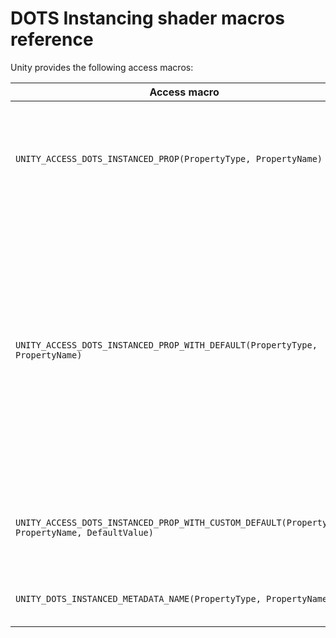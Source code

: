 # DOTS Instancing shader macros reference

Unity provides the following access macros:

| **Access macro**                                             | **Description**                                              |
| ------------------------------------------------------------ | ------------------------------------------------------------ |
| `UNITY_ACCESS_DOTS_INSTANCED_PROP(PropertyType, PropertyName)` | Returns the value loaded from `unity_DOTSInstanceData`. Refer to [Declare DOTS Instancing properties in a custom shader](dots-instancing-shaders-declare) for more information. Shaders that Unity provides use this version for DOTS Instanced built-in properties that don’t have a default value to fall back on. |
| `UNITY_ACCESS_DOTS_INSTANCED_PROP_WITH_DEFAULT(PropertyType, PropertyName)` | Returns the same as `UNITY_ACCESS_DOTS_INSTANCED_PROP`, except if the most significant bit of the metadata value is zero, it returns a default value. The default value is the value of the regular material property with the same name as the DOTS Instanced property, which is why Shaders that Unity provides use the convention where DOTS Instanced properties have the same name as regular material properties. When using the default value, the access macro doesn't access `unity_DOTSInstanceData` at all. Shaders that Unity provides use this access macro for DOTS Instanced material properties, so the loads fall back to the value set on the material. |
| `UNITY_ACCESS_DOTS_INSTANCED_PROP_WITH_CUSTOM_DEFAULT(PropertyType, PropertyName, DefaultValue)` | Returns the same as `UNITY_ACCESS_DOTS_INSTANCED_PROP` unless the most significant bit of the metadata value is zero, in which case this macroreturns `DefaultValue` instead, and doesn't access `unity_DOTSInstanceData`. |
| `UNITY_DOTS_INSTANCED_METADATA_NAME(PropertyType, PropertyName)` | Returns the metadata value directly without accessing anything. This is useful for custom instance data loading schemes. |


